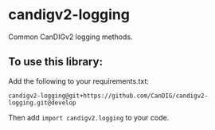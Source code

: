 # candigv2-logging
Common CanDIGv2 logging methods.


## To use this library:

Add the following to your requirements.txt:

```
candigv2-logging@git+https://github.com/CanDIG/candigv2-logging.git@develop
```

Then add `import candigv2.logging` to your code.
